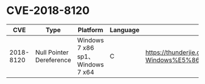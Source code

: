 # CVE-2018-8120

| CVE       | Type                     | Platform                         | Language | Article                                                      |
| --------- | ------------------------ | -------------------------------- | -------- | ------------------------------------------------------------ |
| 2018-8120 | Null Pointer Dereference | Windows 7 x86 sp1、Windows 7 x64 | C        | https://thunderjie.github.io/2019/08/17/CVE-2018-8120-Windows%E5%86%85%E6%A0%B8%E7%A9%BA%E6%8C%87%E9%92%88%E8%A7%A3%E5%BC%95%E7%94%A8%E6%BC%8F%E6%B4%9E%E5%88%86%E6%9E%90/#more |

